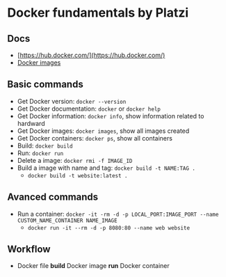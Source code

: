 # Docker fundamentals by **Platzi**
## Docs
- [https://hub.docker.com/](https://hub.docker.com/)
- [Docker images](https://hub.docker.com/?search?q=)

## Basic commands
- Get Docker version: ```docker --version```
- Get Docker documentation: ```docker``` or ```docker help```
- Get Docker information: ```docker info```, show information related to hardward
- Get Docker images: ```docker images```, show all images created
- Get Docker containers: ```docker ps```, show all containers
- Build: ```docker build```
- Run: ```docker run```
- Delete a image: ```docker rmi -f IMAGE_ID```
- Build a image with name and tag: ```docker build -t NAME:TAG .```
	- ```docker build -t website:latest .```

## Avanced commands
- Run a container: ```docker -it -rm -d -p LOCAL_PORT:IMAGE_PORT --name CUSTOM_NAME_CONTAINER NAME_IMAGE```
	- ```docker run -it --rm -d -p 8080:80 --name web website```

## Workflow
- Docker file **build** Docker image **run** Docker container